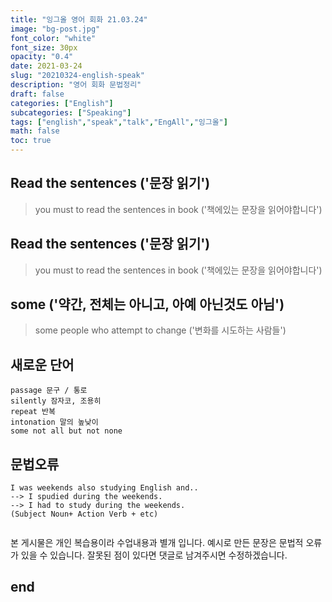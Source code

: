 ```yaml
---
title: "잉그올 영어 회화 21.03.24"
image: "bg-post.jpg"
font_color: "white"
font_size: 30px
opacity: "0.4"
date: 2021-03-24
slug: "20210324-english-speak"
description: "영어 회화 문법정리"
draft: false
categories: ["English"]    
subcategories: ["Speaking"]
tags: ["english","speak","talk","EngAll","잉그올"]
math: false
toc: true
---
```


## 	Read the sentences ('문장 읽기')
>	you must to read the sentences in book  ('책에있는 문장을 읽어야합니다')

## 	Read the sentences ('문장 읽기')
>	you must to read the sentences in book  ('책에있는 문장을 읽어야합니다')

## 	some ('약간, 전체는 아니고, 아예 아닌것도 아님')
>	some people who attempt to change  ('변화를 시도하는 사람들')


## 새로운 단어 
```
passage 문구 / 통로
silently 잠자코, 조용히
repeat 반복
intonation 말의 높낮이
some not all but not none
```

## 문법오류
```
I was weekends also studying English and.. 
--> I spudied during the weekends.
--> I had to study during the weekends.
(Subject Noun+ Action Verb + etc)


```

본 게시물은 개인 복습용이라 수업내용과 별개 입니다.
예시로 만든 문장은 문법적 오류가 있을 수 있습니다. 
잘못된 점이 있다면 댓글로 남겨주시면 수정하겠습니다. 

## end